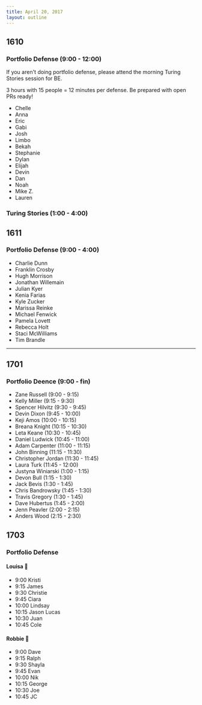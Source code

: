 ```yaml
---
title: April 20, 2017
layout: outline
---
```


## 1610

### Portfolio Defense (9:00 - 12:00)
If you aren't doing portfolio defense, please attend the morning Turing Stories session for BE.

3 hours with 15 people = 12 minutes per defense. Be prepared with open PRs ready!

* Chelle
* Anna
* Eric
* Gabi
* Josh
* Limbo
* Bekah
* Stephanie
* Dylan
* Elijah
* Devin
* Dan
* Noah
* Mike Z.
* Lauren

### Turing Stories (1:00 - 4:00)

## 1611

### Portfolio Defense (9:00 - 4:00)  

- Charlie Dunn  
- Franklin Crosby  
- Hugh Morrison  
- Jonathan Willemain  
- Julian Kyer  
- Kenia Farias  
- Kyle Zucker  
- Marissa Reinke  
- Michael Fenwick  
- Pamela Lovett  
- Rebecca Holt  
- Staci McWilliams  
- Tim Brandle  

-----------------------------------------------

## 1701

### Portfolio Deence (9:00 - fin)

* Zane Russell (9:00 - 9:15)
* Kelly Miller (9:15 - 9:30)
* Spencer Hilvitz (9:30 - 9:45)
* Devin Dixon (9:45 - 10:00)
* Keji Amos (10:00 - 10:15)
* Breana Knight (10:15 - 10:30)
* Leta Keane (10:30 - 10:45)
* Daniel Ludwick (10:45 - 11:00)
* Adam Carpenter (11:00 - 11:15)
* John Binning (11:15 - 11:30)
* Christopher Jordan (11:30 - 11:45)
* Laura Turk (11:45 - 12:00)
* Justyna Winiarski  (1:00 - 1:15)
* Devon Bull (1:15 - 1:30)
* Jack Bevis (1:30 - 1:45)
* Chris Bandrowsky (1:45 - 1:30)
* Travis Gregory (1:30 - 1:45)
* Dave Hubertus (1:45 - 2:00)
* Jenn Peavler (2:00 - 2:15)
* Anders Wood (2:15 - 2:30)

## 1703

### Portfolio Defense

#### Louisa :hear_no_evil:

- 9:00 Kristi
- 9:15 James
- 9:30 Christie
- 9:45 Ciara
- 10:00 Lindsay
- 10:15 Jason Lucas
- 10:30 Juan
- 10:45 Cole

#### Robbie :speak_no_evil:

- 9:00 Dave
- 9:15 Ralph
- 9:30 Shayla
- 9:45 Evan
- 10:00 Nik
- 10:15 George
- 10:30 Joe
- 10:45 JC
